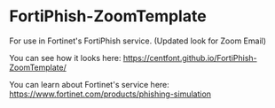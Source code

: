# FortiPhish-ZoomTemplate
For use in Fortinet's FortiPhish service. (Updated look for Zoom Email)


You can see how it looks here: https://centfont.github.io/FortiPhish-ZoomTemplate/

You can learn about Fortinet's service here: https://www.fortinet.com/products/phishing-simulation
